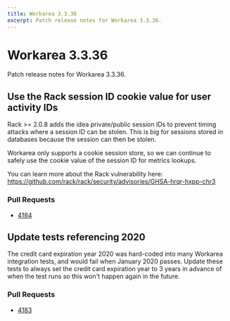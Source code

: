 ```yaml
---
title: Workarea 3.3.36
excerpt: Patch release notes for Workarea 3.3.36.
---
```


# Workarea 3.3.36

Patch release notes for Workarea 3.3.36.

## Use the Rack session ID cookie value for user activity IDs

Rack >= 2.0.8 adds the idea private/public session IDs to prevent timing
attacks where a session ID can be stolen. This is big for sessions stored
in databases because the session can then be stolen.

Workarea only supports a cookie session store, so we can continue to
safely use the cookie value of the session ID for metrics lookups.

You can learn more about the Rack vulnerability here:
https://github.com/rack/rack/security/advisories/GHSA-hrqr-hxpp-chr3

### Pull Requests

- [4184](https://stash.tools.weblinc.com/projects/WL/repos/workarea/pull-requests/4184/overview)

## Update tests referencing 2020

The credit card expiration year 2020 was hard-coded into many Workarea
integration tests, and would fail when January 2020 passes. Update these
tests to always set the credit card expiration year to 3 years in
advance of when the test runs so this won't happen again in the future.

### Pull Requests

- [4183](https://stash.tools.weblinc.com/projects/WL/repos/workarea/pull-requests/4183/overview)
